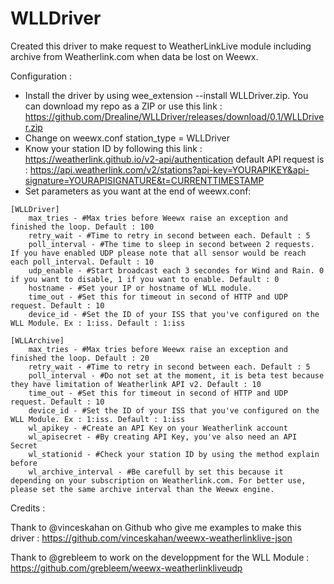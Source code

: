 # WLLDriver
Created this driver to make request to WeatherLinkLive module including archive from Weatherlink.com when data be lost on Weewx.

Configuration : 

- Install the driver by using wee_extension --install WLLDriver.zip. You can download my repo as a ZIP or use this link : https://github.com/Drealine/WLLDriver/releases/download/0.1/WLLDriver.zip
- Change on weewx.conf station_type = WLLDriver
- Know your station ID by following this link : https://weatherlink.github.io/v2-api/authentication
default API request is : https://api.weatherlink.com/v2/stations?api-key=YOURAPIKEY&api-signature=YOURAPISIGNATURE&t=CURRENTTIMESTAMP
- Set parameters as you want at the end of weewx.conf: 

```
[WLLDriver]
    max_tries - #Max tries before Weewx raise an exception and finished the loop. Default : 100
    retry_wait - #Time to retry in second between each. Default : 5
    poll_interval - #The time to sleep in second between 2 requests. If you have enabled UDP please note that all sensor would be reach each poll_interval. Default : 10
    udp_enable - #Start broadcast each 3 secondes for Wind and Rain. 0 if you want to disable, 1 if you want to enable. Default : 0
    hostname - #Set your IP or hostname of WLL module.
    time_out - #Set this for timeout in second of HTTP and UDP request. Default : 10
    device_id - #Set the ID of your ISS that you've configured on the WLL Module. Ex : 1:iss. Default : 1:iss
    
[WLLArchive]
    max_tries - #Max tries before Weewx raise an exception and finished the loop. Default : 20
    retry_wait - #Time to retry in second between each. Default : 5
    poll_interval - #Do not set at the moment, it is beta test because they have limitation of Weatherlink API v2. Default : 10
    time_out - #Set this for timeout in second of HTTP and UDP request. Default : 10
    device_id - #Set the ID of your ISS that you've configured on the WLL Module. Ex : 1:iss. Default : 1:iss
    wl_apikey - #Create an API Key on your Weatherlink account
    wl_apisecret - #By creating API Key, you've also need an API Secret
    wl_stationid - #Check your station ID by using the method explain before
    wl_archive_interval - #Be carefull by set this because it depending on your subscription on Weatherlink.com. For better use, please set the same archive interval than the Weewx engine.

```

Credits : 

Thank to @vinceskahan on Github who give me examples to make this driver : https://github.com/vinceskahan/weewx-weatherlinklive-json

Thank to @grebleem to work on the developpment for the WLL Module : https://github.com/grebleem/weewx-weatherlinkliveudp
